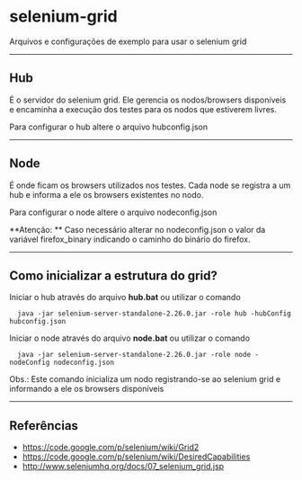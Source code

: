 selenium-grid
=============

Arquivos e configurações de exemplo para usar o selenium grid

---
Hub
---

É o servidor do selenium grid.
Ele gerencia os nodos/browsers disponíveis e encaminha a execução dos testes para os nodos que estiverem livres. 

Para configurar o hub altere o arquivo hubconfig.json

----
Node
----

É onde ficam os browsers utilizados nos testes.
Cada node se registra a um hub e informa a ele os browsers existentes no nodo.

Para configurar o node altere o arquivo nodeconfig.json

**Atenção: ** Caso necessário alterar no nodeconfig.json o valor da variável firefox_binary indicando o caminho do binário do firefox.

-------------------------------------
Como inicializar a estrutura do grid?
-------------------------------------

Iniciar o hub através do arquivo **hub.bat** ou utilizar o comando
```
  java -jar selenium-server-standalone-2.26.0.jar -role hub -hubConfig hubconfig.json
```

Iniciar o node através do arquivo **node.bat** ou utilizar o comando
```
  java -jar selenium-server-standalone-2.26.0.jar -role node -nodeConfig nodeconfig.json
```

Obs.: Este comando inicializa um nodo registrando-se ao selenium grid e informando a ele os browsers disponíveis


-----------
Referências
-----------

- https://code.google.com/p/selenium/wiki/Grid2
- https://code.google.com/p/selenium/wiki/DesiredCapabilities
- http://www.seleniumhq.org/docs/07_selenium_grid.jsp
